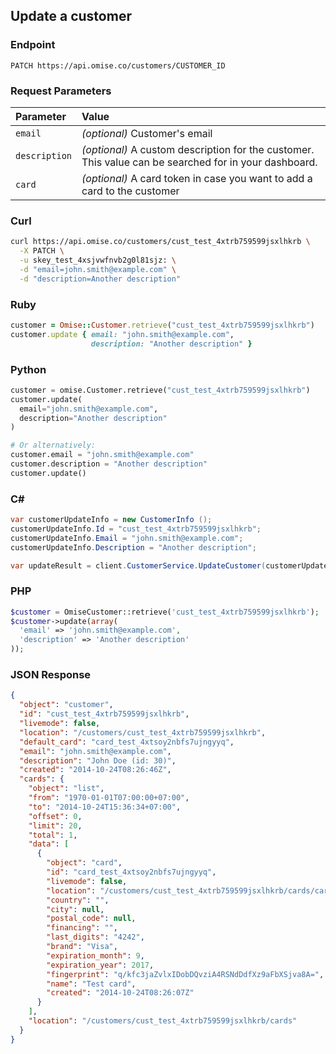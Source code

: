 ## Update a customer

### Endpoint

```
PATCH https://api.omise.co/customers/CUSTOMER_ID
```

### Request Parameters

| Parameter                | Value                                             |
|:-------------------------|:--------------------------------------------------|
| `email`                  | *(optional)* Customer's email                     |
| `description`            | *(optional)* A custom description for the customer. This value can be searched for in your dashboard. |
| `card`                   | *(optional)* A card token in case you want to add a card to the customer |

### Curl

```sh
curl https://api.omise.co/customers/cust_test_4xtrb759599jsxlhkrb \
  -X PATCH \
  -u skey_test_4xsjvwfnvb2g0l81sjz: \
  -d "email=john.smith@example.com" \
  -d "description=Another description"
```

### Ruby

```ruby
customer = Omise::Customer.retrieve("cust_test_4xtrb759599jsxlhkrb")
customer.update { email: "john.smith@example.com",
                  description: "Another description" }
```

### Python

```python
customer = omise.Customer.retrieve("cust_test_4xtrb759599jsxlhkrb")
customer.update(
  email="john.smith@example.com",
  description="Another description"
)

# Or alternatively:
customer.email = "john.smith@example.com"
customer.description = "Another description"
customer.update()
```

### C&#35;

```c#
var customerUpdateInfo = new CustomerInfo ();
customerUpdateInfo.Id = "cust_test_4xtrb759599jsxlhkrb";
customerUpdateInfo.Email = "john.smith@example.com";
customerUpdateInfo.Description = "Another description";

var updateResult = client.CustomerService.UpdateCustomer(customerUpdateInfo);
```

### PHP

```php
$customer = OmiseCustomer::retrieve('cust_test_4xtrb759599jsxlhkrb');
$customer->update(array(
  'email' => 'john.smith@example.com',
  'description' => 'Another description'
));
```

### JSON Response

```json
{
  "object": "customer",
  "id": "cust_test_4xtrb759599jsxlhkrb",
  "livemode": false,
  "location": "/customers/cust_test_4xtrb759599jsxlhkrb",
  "default_card": "card_test_4xtsoy2nbfs7ujngyyq",
  "email": "john.smith@example.com",
  "description": "John Doe (id: 30)",
  "created": "2014-10-24T08:26:46Z",
  "cards": {
    "object": "list",
    "from": "1970-01-01T07:00:00+07:00",
    "to": "2014-10-24T15:36:34+07:00",
    "offset": 0,
    "limit": 20,
    "total": 1,
    "data": [
      {
        "object": "card",
        "id": "card_test_4xtsoy2nbfs7ujngyyq",
        "livemode": false,
        "location": "/customers/cust_test_4xtrb759599jsxlhkrb/cards/card_test_4xtsoy2nbfs7ujngyyq",
        "country": "",
        "city": null,
        "postal_code": null,
        "financing": "",
        "last_digits": "4242",
        "brand": "Visa",
        "expiration_month": 9,
        "expiration_year": 2017,
        "fingerprint": "q/kfc3jaZvlxIDobDQvziA4RSNdDdfXz9aFbXSjva8A=",
        "name": "Test card",
        "created": "2014-10-24T08:26:07Z"
      }
    ],
    "location": "/customers/cust_test_4xtrb759599jsxlhkrb/cards"
  }
}
```
